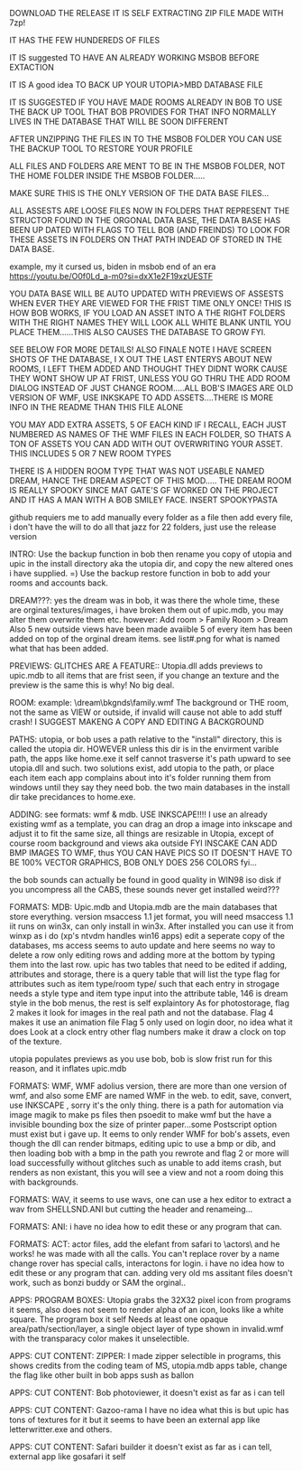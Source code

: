 DOWNLOAD THE RELEASE IT IS SELF EXTRACTING ZIP FILE MADE WITH 7zp!

IT HAS THE FEW HUNDEREDS OF FILES

IT IS suggested TO HAVE AN ALREADY WORKING MSBOB BEFORE EXTACTION

IT IS A good idea TO BACK UP YOUR UTOPIA>MBD DATABASE FILE

IT IS SUGGESTED IF YOU HAVE MADE ROOMS ALREADY IN BOB TO USE THE BACK UP TOOL THAT BOB PROVIDES FOR THAT INFO NORMALLY LIVES IN THE DATABASE THAT WILL BE SOON DIFFERENT

AFTER UNZIPPING THE FILES IN TO THE MSBOB FOLDER YOU CAN USE THE BACKUP TOOL TO RESTORE YOUR PROFILE

ALL FILES AND FOLDERS ARE MENT TO BE IN THE MSBOB FOLDER, NOT THE HOME FOLDER INSIDE THE MSBOB FOLDER.....

MAKE SURE THIS IS THE ONLY VERSION OF THE DATA BASE FILES...

ALL ASSESTS ARE LOOSE FILES NOW IN FOLDERS THAT REPRESENT THE STRUCTOR FOUND IN THE ORGONAL DATA BASE,
THE DATA BASE HAS BEEN UP DATED WITH FLAGS TO TELL BOB (AND FREINDS) TO LOOK FOR THESE ASSETS IN FOLDERS ON THAT PATH INDEAD OF STORED IN THE DATA BASE. 

example, my it cursed us, biden in msbob end of an era
https://youtu.be/O0f0Ld_a-m0?si=dxX1e2F19xzUESTF

YOU DATA BASE WILL BE AUTO UPDATED WITH PREVIEWS OF ASSESTS WHEN EVER THEY ARE VIEWED FOR THE FRIST TIME ONLY ONCE!
THIS IS HOW BOB WORKS, IF YOU LOAD AN ASSET INTO A THE RIGHT FOLDERS WITH THE RIGHT NAMES THEY WILL LOOK ALL WHITE BLANK UNTIL YOU PLACE THEM......THIS ALSO CAUSES THE DATABASE TO GROW FYI.

SEE BELOW FOR MORE DETAILS! ALSO FINALE NOTE I HAVE SCREEN SHOTS OF THE DATABASE, I X OUT THE LAST ENTERYS ABOUT NEW ROOMS, I LEFT THEM ADDED AND THOUGHT THEY DIDNT WORK CAUSE THEY WONT SHOW UP AT FRIST, UNLESS YOU GO THRU THE ADD ROOM DIALOG INSTEAD OF JUST CHANGE ROOM.....ALL BOB'S IMAGES ARE OLD VERSION OF WMF, USE INKSKAPE TO ADD ASSETS....THERE IS MORE INFO IN THE README THAN THIS FILE ALONE

YOU MAY ADD EXTRA ASSETS, 5 OF EACH KIND IF I RECALL, EACH JUST NUMBERED AS NAMES OF THE WMF FILES IN EACH FOLDER, SO THATS A TON OF ASSETS YOU CAN ADD WITH OUT OVERWRITING YOUR ASSET. THIS INCLUDES 5 OR 7 NEW ROOM TYPES

THERE IS A HIDDEN ROOM TYPE THAT WAS NOT USEABLE NAMED DREAM, HANCE THE DREAM  ASPECT OF THIS MOD.....
THE DREAM ROOM IS REALLY SPOOKY SINCE MAT GATE'S GF WORKED ON THE PROJECT AND IT HAS A MAN WITH A BOB SMILEY FACE.
INSERT SPOOKYPASTA

github requiers me to add manually every folder as a file then add every file, i don't have the will to do all that jazz for 22 folders, just use the release version

INTRO: Use the backup function in bob then rename you copy of utopia and upic in the install directory aka the utopia dir, and copy the new altered ones i have supplied. =) 
Use the backup restore function in bob to add your rooms and accounts back. 

DREAM???: yes the dream was in bob, it was there the whole time, these are orginal textures/images, i have broken them out of upic.mdb, you may alter them overwrite them etc. however:
Add room > Family Room > Dream
Also 5 new outside views have been made avaiible
5 of every item has been added on top of the orginal dream items.
see list#.png for what is named what that has been added.

PREVIEWS: GLITCHES ARE A FEATURE:: Utopia.dll adds previews to upic.mdb to all items that are frist seen, if you change an texture and the preview is the same this is why!  No big deal.

ROOM: example: \dream\bkgnds\family.wmf The background  or  THE room, not the same as VIEW or outside, if invalid will cause not able to add stuff crash! I SUGGEST MAKENG A COPY AND EDITING A BACKGROUND

PATHS: utopia, or bob uses a path relative to the "install" directory, this is called the utopia dir. HOWEVER unless this dir is in the envirment varible path, the apps like home.exe it self cannot trasverse it's path upward to see utopia.dll and such.
two solutions exist, add utopia to the path, or place each item each app complains about into it's folder running them from windows until they say they need bob. the two main databases in the install dir take precidances to home.exe.

ADDING: see formats: wmf & mdb. USE INKSCAPE!!!! I use an already existing wmf as a template, you can drag an drop a image into inkscape and adjust it to fit the same size, all things are resizable in Utopia, except of course room background and views aka outside
FYI INSCAKE CAN ADD BMP IMAGES TO WMF, thus YOU CAN HAVE PICS SO IT DOESN'T HAVE TO BE 100% VECTOR GRAPHICS, BOB ONLY DOES 256 COLORS fyi...

the bob sounds can actually be found in good quality in WIN98 iso disk if you uncompress all the CABS, these sounds never get installed
weird???

FORMATS: MDB: Upic.mdb and Utopia.mdb are the main databases that store everything.
version msaccess 1.1 jet format, you will need msaccess 1.1 iit runs on win3x, can only install in win3x. After installed you can use it from winxp as i do (xp's ntvdm handles win16 apps)
edit a seperate copy of the databases, ms access seems to auto update and here seems no way to delete a row only editing rows and adding more at the bottom by typing them into the last row.
upic has two tables that need to be edited if adding, attributes and storage, there is a query table that will list the type flag for attributes such as item type/room type/ such that each entry in strogage needs a style type and item type input into the attribute table, 146 is dream style in the bob menus, the rest is self explaintory
As for photostorage, flag 2 makes it look for images in the real path and not the database. 
Flag 4 makes it use an animation file
Flag 5 only used on login door, no idea what it does
Look at a clock entry other flag numbers make it draw a clock on top of the texture.

utopia populates previews as you use bob, bob is slow frist run for this reason, and it inflates upic.mdb

FORMATS: WMF, WMF adolius version, there are more than one version of wmf, and also some EMF are named WMF in the web. to edit, save, convert, use INKSCAPE , sorry it's the only thing. there is a path for automation via image magik  to make ps files then psoedit to make wmf but the have a invisible bounding box the size of printer paper...some Postscript option must exist but i gave up. 
It eems to only render WMF for bob's assets, even though the dll can render bitmaps, editing upic to use a bmp or dib, and then loading bob with a bmp in the path you rewrote and flag 2 or more will load successfully without glitches such as unable to add items crash, but renders as non existant, this you will see a view and not a room doing this with backgrounds.

FORMATS: WAV, it seems to use wavs, one can use a hex editor to extract a wav from SHELLSND.ANI but cutting the header and renameing...

FORMATS: ANI: i have no idea how to edit these or any program that can.

FORMATS: ACT: actor files, add the elefant from safari to \actors\ and he works! he was made with all the calls. You can't replace rover by a name change rover has special calls, interactons for login. i have no idea how to edit these or any program that can. adding very old ms assitant files doesn't work, such as bonzi buddy or SAM the orginal..

APPS: PROGRAM BOXES: Utopia grabs the 32X32 pixel icon from programs it seems, also does not seem to render alpha of an icon, looks like a white square. 
The program box it self Needs at least one opaque area/path/section/layer, a single object layer of type shown in invalid.wmf with the transparacy color makes it unselectible. 

APPS: CUT CONTENT: ZIPPER: I made zipper selectible in programs, this shows credits from the coding team of MS, utopia.mdb apps table, change the flag like other built in bob apps sush as ballon

APPS: CUT CONTENT: Bob photoviewer, it doesn't exist as far as i can tell

APPS: CUT CONTENT: Gazoo-rama I have no idea what this is but upic has tons of textures for it but it seems to have been an external app like letterwritter.exe and others.

APPS: CUT CONTENT: Safari builder  it doesn't exist as far as i can tell, external app like gosafari it self
